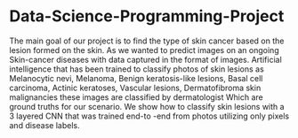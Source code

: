 # Data-Science-Programming-Project

The main goal of our project is to find the type of skin cancer based on the lesion formed on the skin. As we wanted to predict images on an ongoing Skin-cancer diseases with data captured in the format of images. Artificial intelligence that has been trained to classify photos of skin lesions as Melanocytic nevi, Melanoma, Benign keratosis-like lesions, Basal cell carcinoma, Actinic keratoses, Vascular lesions, Dermatofibroma skin malignancies these images are classified by dermatologist Which are ground truths for our scenario. We show how to classify skin lesions with a 3 layered CNN that was trained end-to -end from photos utilizing only pixels and disease labels.
